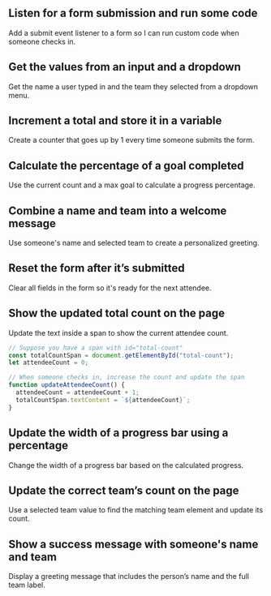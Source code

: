## Listen for a form submission and run some code

Add a submit event listener to a form so I can run custom code when someone checks in.

## Get the values from an input and a dropdown

Get the name a user typed in and the team they selected from a dropdown menu.

## Increment a total and store it in a variable

Create a counter that goes up by 1 every time someone submits the form.

## Calculate the percentage of a goal completed

Use the current count and a max goal to calculate a progress percentage.

## Combine a name and team into a welcome message

Use someone's name and selected team to create a personalized greeting.

## Reset the form after it’s submitted

Clear all fields in the form so it's ready for the next attendee.

## Show the updated total count on the page

Update the text inside a span to show the current attendee count.

```javascript
// Suppose you have a span with id="total-count"
const totalCountSpan = document.getElementById("total-count");
let attendeeCount = 0;

// When someone checks in, increase the count and update the span
function updateAttendeeCount() {
  attendeeCount = attendeeCount + 1;
  totalCountSpan.textContent = `${attendeeCount}`;
}
```

## Update the width of a progress bar using a percentage

Change the width of a progress bar based on the calculated progress.

## Update the correct team’s count on the page

Use a selected team value to find the matching team element and update its count.

## Show a success message with someone's name and team

Display a greeting message that includes the person’s name and the full team label.
